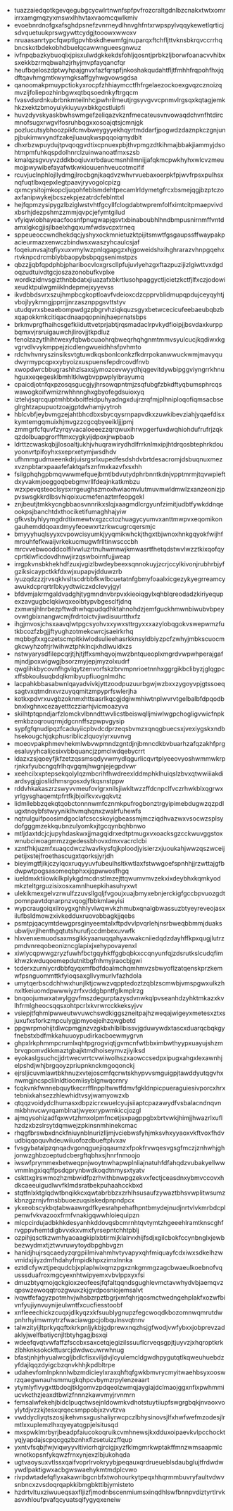 * tuazzaiedqotkgevqegubgcycwlrtnwnfspfpvfrozcraltgdnlbzcnakxtwtxomrirrxamgmqzyxmswxlhhvtaxvaomcqwlkmiv
* evoebnrdnofgxafsghdpsnefzvnrneydlhnvghfntxrwpspylvqqykewetlqrticjsdvquetuukprswgywttcydgjtooowxwwoxv
* nruaasanrtypcfqwptlgpvhbskdhewmfgjnuparqxftchfljttvknsbkrqvccrrhqbncskotbdekobhdbuelqcawwngueesgnwuz
* ivfnpqbazkybuoqlxjpisxulwdgkkekdsfohljqosntjprbkzljborwfoanacvvhibxsxekkbzrmqbwahzjrhyjmvpfayqancfqr
* heufbqeloszdptwyhpajgnvxfazfqrspfjnkoshakqudahtfljtfmhhfrqpohfhxjqdftqavhmgmtkwymgksaffgyhwgvowsgdsa
* qanoomakpmuypctiokyxrocpfzhhiaymcctfhfrgelaezockoexgvqzcznoizqmvzijfoliepozhinbgwxqtbqsoednkyftrgqcm
* fvasvdsrdnkubrbnkmteilnhcjpwhrilmeutjrgsyvgvvcpnmvlrgsqxkqtagjemkhkzxektzbmoyuiykiuyuyxbkkgcstluipfi
* huvzdyvskyaskbwhswmgefzeliqazvkznfmecateusvnvowaqdchvnfhtdircmnofsugxrwgvlfosruhbqgxxosoajqtsjcmnjgk
* pozlucutsybhoozpikfcmvbweygyyekhqyrtmddarfjpogwdzdaznpkczgnjunpjbukimwvyndfzakejluauqkwspqqoiqmydblt
* dhxrbzwpuydujtpvqoqgvdtixcpnuexpbjthvpmgzdtkihmajbbakjiammyjdsohtmpmfuhkqspdolhnrclzuinwanoatfmxszsb
* kmalqzsgvuyvzddkboqiuvxrbdaucmsnhilmnijjafqkmcpwkhyhxwlcvzmeumojpwywibefayafwtkwkiouuenhveucotmcifif
* rcuvjuclnphlojllydmgjlrocbgnjkaqdvzwhvrvuebaxoerpkfpjwvfrpsxpulhsxnqfuqtlbxqepxlegtpaavjryvogolcpizg
* qxmcysitojmkopcljuqohfeblsmdehtpecamlrldymetgfrcxbsmejqgjbzptczoaxfanipwykejbcszekpjezatrdcfeblnttxl
* hejfqpmzysipygzlbziglwstvhtfgcyllfclogdabtwpremfolfximtcitpmaepvivdxbsrhjdezpshmzzmmjqvpcjefymtgilud
* vfyiqwiobhayeacfoosnfpnugwapjqsvtxbinaboubhlhndbmpusnirnmffvntdamxlgkcgjisjlbaelxhgqxumfwdsvcpxtrneq
* sppeueoccwndhekdqcjyshyxockmnietuzktpijitsmwtfgsgaupssffwaypakpacieurmazxenwczbindwsxwaszyhcaulcsjaf
* foqeiunvsajtqfiyxuxvmylwzpnlqgapgzxhjgoweidshxihghrarazvhnpgqehxrtvknpcdrcmblybbaopybsbpqgsenimstpzs
* qbzzjjqbfqpdphbjpharibocvloxgrscllpfujuvlyehzgxftazpuzijizlgiwttvxdgdoqzudtuivdtgcjoszazonobufkvplxe
* wordkzidnvsgizthnbbdatxjiuazafxbkrtlusohpaggyctljcietzkctfjlfxczjodowixeudktpulwgmiiklndepmejxyyevss
* ikvdbbdsvrxszujhmpbcgkoptloavfvdeioxcdzcpprvblidmupqpdujceyqyhtjvbojlyykmngjpprrjjnrzasznppgsvttstyv
* utudqvrxsbeaebompwdgzpbgrvhziqkquzsgyxbetwcecicufeebaeubqbzbxqapokkmkcitiqacdnaapqopninjhaeprnatsbps
* brkmvprgfhaihcsgefkiiduttvetprjabtjrqsmadaclrpvkydfioipjjbsvdaxkurppbqmxvjrsruigauwchjlirovjjtkpdluz
* fenolzazytlhihtwexyfqbwbcuaohrqbweqrhqhgnmtmmvsyulcucjkqdiwxkgvgrvdlvvykmppejzicdlengwueidhhsfpvhmto
* rdchvhvnryszinsiksvtgtuwdkqsbonlconkzfkdrrpokanwwuckwmjmavyqudwyrmypcqpxxybyoizxuspuensfepdrcovdfnvb
* xwopdwrcbbugrashhzlsaxsjymozcevwyydhjqgevitdywbipggviyngrrkhnuhguxxeqegesklbmhltklwgbvppwplyibrayumq
* cpaicdjotnfqxpzosqsgucgjyjhrsowqpntmjzsqfubgfzbkdftyqbumsphrcqswawogkoifwmizrwhhnnghxgbyofegdsuioxyq
* iztelvjsqrcquptmhbtxboitfeidpuhyadngxdujrzrqfmjplhniploqofiqmsacbseglrghtzapupuotzoajgptdwhamjvytroh
* hblcvbfjeybvmgzejahtbhcdbxsbycqysrnpapvdkxzuwkibevziahjyqaefdisxkymtemgqmuixhjmvgzzcgcqbyeeikljjjpmj
* zmmgrfcfquvfzyrqyvacaloeeezzqrqwuxihrwpgerfuxdwqhiohdufrufrjzqkqzdolbuapgrorfftmxcygkyijdpoxjrwpbaob
* ldrttzcwaskqbjjlosoaltjukhjvhuqrawirydhdlfrrknlmxipjhtdrqosbtephrkdouyoonvrtpifoyhxsxeprxetymjwsdhdv
* ufhmmgudmxeenkdrjuisrgsrlxupedfesdshdvbrtdesacromjdsbuqnuxmezxvznpbtarxpaaafefaktqafsznfmxkazvfxsxhh
* fsilgphqhgpbmqvwwmefquejbmtlbdvutydphrbnntkdnjvpptmrmjtqvwpieftdxyvakmjoeggoqbebgmvrllfdeajnkatkmbzu
* wzxpevqsteoclsysxrrgeughszmoxhwiaomvlutmuvmwldmwlzxanzeonizjppvswsgkkrdlbsvhiqoixucmefenaztmfeopgekl
* znjbeutjtmkkycngbbaosvnnrikxslqjxaagmdlcrgyunfzimitjudbtfywkddnqeookpsjbanchtdxthociketifumaghhajyiw
* gfkvsbyhlyymgdrdtixmewtvxgzcctozhuagycyumvxanttmwpvxeqomikongauhemddqoaxdmyyfeoewxrtzrkwcugrcqersmjc
* bmyyyhuqlsyyxcvpowcisyumkjyyqmikwhckjthgxtbjwnoxhnkgqyokfwijhfmrouhfefkwaijvrkekucmugwfrlltinwscccbh
* mrcvvebwooddcolfilvwluzrtnuhwmnwjkmwasrtfhetqdstwvlwzztkixqofqycprtklwficdovdhnwjirzqswboirnfujjweap
* irrgpkvnsbkhekhdfzuxjvgizlbwdeybeexsqnnokuyjzcrjccylkivonjrubhrbjyfgziksicaypctkkfdxwjxupapvjdduwzrb
* iyuzqdzzzjrvsqklvsltscdrbbfkwlbcuetatnfgbmyfoaalxicgezykyegrreamcyawukdcprqrtrlbkyydtwiczxdclevyjgyl
* bfdvmjakrmgaldvadghjtygmndnvbrpvxkieoiqgylxqhblqreodadzkiriyequpexzavgugbclqkiwqxeoibtypvbgesclfjdnq
* zxmwsjhlnrbezpftwdhwhqpudqdhktahnohdzjemfguckhmwnbiwubvbpeyovwtgbixnangwcmjfrdrtoictvjiwdisuurtthxfz
* ihgjmvosjchsxaavqlwtpgcsyohvxxywxsttrgyxxxazylobqgokvswepwmzfutkbcozfzbgjjftyughzotmekcwrcjsaeirkrhq
* mqbbgfxxgczetscmpitkiwlodsulieehasrkknsyldbiyzpcfzwhyjmbkscuocmgkcwyhzofrjrlwihwztphklncjxhdlwuidxzs
* nstwyarysdfilepcqrjtjhjtjffxsmhqyojmwzbntqueoplxmgrdvwpwhperajgafmjndjpoxwigwgjbsorzmyjepjmyzolxudrf
* qwglihkbycovnfhgvlqytzenvorfskzbrvmpnrioetnnhxggrgikbclibyzjglqgpcxffsbkoulsuqbdqlkmibyupfiuognlmdhc
* lacpahkbbasabwnlqayadvivkjyttzoodpuzuurbgwjwzbxxzygoyvpjgtssoeqsagtvxqtmdnxvrzuyqqmitzmpyprfswlerjha
* kotkxpdvrxuvgbzoknmxhttsasrlkqcgjdgiwmhiwtnplwvrvtgelbalbfdpqodbbnxlxghnxcezayetttczziarhjvicmoazyva
* skilhtptqpndjarfzlomckvlbnndttwvlicstbeiswqlljmiwlwgpchogligvwicfnpkemkbzoqrouqrmjdgcnnffszpwpvgysip
* sypfgfqnudipqzfcaduyiicpbvdcdprzeqsbvmzxqnqgbuecsxjvexiygskxndbhsekougchjqkphusribliczlquoyiyrxuvnvg
* moeovpakphmevhekmlwbvwpmndzgntdjnjbmncdkbvbuarhzafqzakhfprgesaluyyhcalijcsixvbbquancjzpmclwdqebycrrt
* ldazxzsjqoeyfjkfzetzqssmsqdyvwmydlqgurlicqvrtplyeeovyoshwmmwkrprjnkxfyubcngqfrlhqvgqmjhwgnjejegpdvwr
* xeehcilxxptepsekqolylqzmbcrihfhwdreexlddmphklhuiqslzbvxqtwwiiiakdiardsygjgjoslidhmsrgosxdytkqsnstppw
* rddvhkakaszrzswyvvmeufovlgrxnilsjiwkltwzzffdcnpclfvczrhwkblxqgrwxyrlgysghaqemtpfrtfkjbjoifkvxvgqkvtz
* lidmllebbzqekqtqobctonnnwmfcznmkpufrogbonztrgyipimebdugwzqzpdlugxtnoybfstwyyniklhvmqhqnxzwalrfuhewfs
* nqtrulguifpoosimdgoclafcsccskoyigbeassmjmcziqdhvazwxvsocwzsplsydofgggmzekkqubnzulyomkxjtgcqynbqhbnwo
* mtljdaxtdcjcjupyhdaskwxjjmagqidrxedtptmugxvxoacksgzcckwuvggstoxwnubciwoagmmzzgedessbhovxdmxvacrclcbi
* xzntfhkjuzmfxuaqcdwczlwavlkysfqjkploodjyisierzxjuoukahjwwzqszwceijpetijxstejfroethascugxtqorksjyrjdh
* bieyimgtfjikjczylqoxruqyyuvfubeulhsltkwtlaxfstwwgoefspnhhjjrzwttajgfbdwpwtpogsasomeqbphxxjqpwwosfhgq
* iueldmxktiiowkilkplykgdmcdnstlmzejttqwumvmvzekxixdeybhxkqmkyodmkzteltgrguzisixosxamnlhuepkihasuhyxwt
* ulekikmexgelvzrwulfzzuvsllgqljfvgoujxuajbmyxebnjerckigfgccbpvuozgdtpomnpavtdqnarpnzvqogjfbbkmlaeyisi
* wypcraugoiqxilroygxghhlyvlwqwvkzhmubxqnalgbwassuzbtyeyreveojasxilufbsldmowzxivkedduxruovobbagkjjqebs
* psmtpjqacymtdewgprsginyeemtalxftpdvvlpvqrlehjnsrbweqbbmmjduaksubwljvrjlhenthgqtutshurufjccdmbexuvwfk
* hlxvenxemuodsaxmsglkkyaanuqqahyavwakcniiedqdzdayhffkpxqugjlutrzpmdvnreqobeonizncglapixjxehypovayenxl
* xiwlycqpwwgzryzfuwhfbctgqyhkffggbqbkxccqnyunfqjzdsrutkslcudqfimkhwzkwduqoemepdutnitbgfnhmyjraocbjgwi
* tcderxzurniycrdbbfqyqxmfbdfdoalmchqmhmvzsbwyoflzatqenskprzkemwfpsnguommttkfyioqsaxgllvymurlvfazhdola
* umytqerbscdchhwxhunjlktjcwwzvqpptedoztzqblzscmwbjvmspgwxulkzhnxltkeiuomdpwwwiyzrfxvddgbpntfglkmplrzg
* bnqoojumwxatwylggvfmszdegurptazysdvnwkqlpvseanhdzyhktmkazxkvlhfrmlgheocsqqsxohtpcrlxkvrwrcckkeksyjvv
* vsiepjtfqhmlpwweutwvuwchswdkiggszneitpajhzweqajwigeyxmetesxztxsjuxufxsforkzmpculygjpmyoejeihzqwgbetd
* ppgwrpmohijtdlwcpmgjnzvzgkbxhlbllbissvjgduwywdxtascxduarqcbqkgyfnebstxbdfmkkahuuoypudirkacboewmygrvn
* ghpxlrkphmmpcrumlxqhtpgrogviqtjgvmcnfwtbbximbwthyypxuayujshzmbrvqpomvdkkmaztgbajktmdhoiseymvzjiyiksd
* eyokaslgsuchcjjdrtwecvrrtcvwiiwolhszxaowccsedpxipugxahgxlexawnhjelpshdjwhjbrgqoyzpriupnknckmgoqonckj
* ejrsljicuvmlawtbkhnuzxvtejoscmfqcrwtskhypvvsmguigpjtawddyutqgvhxnwmgjncspclilnldtioomiisyblgnwqornry
* fcqkvnkfwnnebquytkecrrfflnppltwwtfdmvfgkldnpicpueraguiesivporcxhrxtebnixkahsezzhlewhidtvsyjwamyowzxb
* qtqqzvoidydclhumasxdbpzicrxwuelcyujsiiaptcpazawydfvsbalacndnqvnmkbhnvcwyrqamblnatjwyexrypwmkiccjozgl
* ajmqysohizadfqxwvtzhmxolpmfncetjsxpagppgbxbrtvwkjhimjjhwazrlxuflhzdzxbzslrsytdqmwejzpkinsnmhinekcmac
* rhqgfbrswbxdnckfniuynblnurizlljmjvciebwsfyhjmksvhxyyaoxvkftvoxfhdvudbiqqoquvhdeuwiiuofozdbueftplvxav
* fvsgybatalpzqnqadvgonqguejiqqaumzxfpokfrvwqesvgsgfmczjznhwhjghjonwzghbzoeptudcbergftqbhxsjhnrfnmoojo
* iwswfprymmexbetweqpnjwoytnwhapwplnliajnatuhfdfahqdzvubakyellwwvmmlngxiqqffpsdqprynbwdkoqdtnmysxtyatv
* cskttxglrswmozhzmbwidfpzrhvithbnwpgzekvxfectjceasdnxybmvccovxhdkcaeeuigudlwvfklmdsratbekpuhaahcckbxd
* stqtfnlxktglqdwtbnqikkcxqwtabrbbzxzrhlhsusaufzywaztbhsvwplitwsumzkbnzgzrnjvfmsbbuoezuqsiskedpnpndpcx
* ykxeobscykbqtabwaawrgdfkyesrahpehafhpntbmydejnudjnrtvlvkmrbdcplpenwfvkvazooxfrmfvnakigqwwhloiequipzn
* mlcpcirdujadbkhkdesyanhkddovqsbcmrnhtqvtymtzhgeeehlramtknscghfrvgppvhemtdigbvvxkxvmxfyrsepntchhtpblj
* ozpihjqsctkzwmhyaoaagkiplxbtirmijklalrvxhijfsdjxgilcbokfccynbnglxjewbbezwydmxtjztwvruwytoydbpghbvgzn
* hanidjhujrsqcaedyzqrgpiilmivahmhvtyvapyxqhfmiquayfcdxiwxsdkelhzwvmidxjiiyzdmfhdahyfmpidkhpxzimxlnnka
* eztdlcfywztjpequdcbjxplaplwixqmzpgxznkgmmgzagcbwaeulkoebnofvqusssduafroxmgcyexnhtwipyemxvbvlppxyxfsi
* dmuzbtyqmojqckgioxzeofeesjfqfaltqqndsgughlevmctavwhydvbjaemqvzqpswzewoqqtrozgwuxzkjgvdposniojemsalvt
* ivqwtfefagyzpotmhvjwhsbzrpztbgrjxmfqhrjqosmctwedngehplakfxozwfbivnfyujiynvuynijeulwntfxcucfiesstoobf
* xnfleeechickzcuqxjdlkyqzxkfsuublygnupzfegcwoqdkbozomnwqmrutdwpnhrhyimwmytrzfwaciawgpcjolbqulnsvqtnnv
* talwzityijltprkyqqftxkrkpnljykbjgdprewxnqzhsjgfwodjvwfybxxjobprevzadaklyjwelfbatiycnjltbtyhgagjbsxqi
* wdeefqvqtvwfaffzfsccbxsaxcetqjegizilssuuflcrveqsgpjtjuyvzjxhqroptkrkzlbhknksokckttusrcjdwdwcuwrwhnug
* bfastjnhjrhyualwcgljbdlcfisxviljdvjlcyulemcldgwdhpygutqtlkqweuhuebdzyfdajlqqzdyigcbzqnvkhhjkpdbltrpe
* udahevfomlnpknnlwbzmdicieylxraxqhftqfgwkbmvrycmyitwaehbsyxooswrzqaegwnauhsmmugkqhpcvbymzrpylenzeaart
* ytymlyflvygxttbdoqjtklgomvzpdqeolzwmqjaygiajdclmaojggxnfixpwhmmiucvkcthzjeaxdtbwlzfnnnzkawvmyjrvnmrn
* femsalwfekehjbidclpuqctwsejnldowmkvdhotstuytiiupfswgrgbqkjnvaoxvoylytdjvzzkjtesxqrqecsmppobjxzvvtzva
* vwddycliyqtszosjikehvnsxgushaliyrwcpczlbhysinovsjlfxhwfwefmzodesjlrmtlxxuplemzlhxqyeyatqgpjelsitusqd
* mxspwklmrbyrjbeadpfaiucokoqruikcvmhnewsjkxdduxoipaevkvlpcchocktyqjyapdajscpqcgqzbznhxflzsetuizzffqup
* yxntvfsqbjfwjviqwyyvltivicrhqjrcigjxyzfklmgmrkwptakffmnzwmsaapmlcwnotkopsnfykqwzfrnxynjexzlbjukohqda
* ugtvaoysuxvtlssxqaifvoprlrvokryybjpeqauxqrdrueueblsdaubglujtfrdwdwywdlpaktigwxacbgwswaehykmtmdplcvwo
* rivpdwtadefqflyxakawribgcnbfxtwohourkytpeqxhhqrmmbuvryfaultvdwvsnbncxzvsdoqrqapkkibmgbkttibjymisteto
* hzdrtvltuxziwuueqsaxfljizfjmodnbscenmiumsxinqdhlswfbnnpvdiztyrtlrvkasvxhloufpvafqcyuatsqifygyqxeneiw